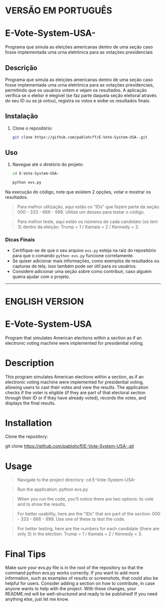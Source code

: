 # VERSÃO EM PORTUGUÊS 

# E-Vote-System-USA-
Programa que simula as eleições americanas dentro de uma seção caso fosse implementada uma urna eletrônica para as votações presidenciais

## Descrição
Programa que simula as eleições americanas dentro de uma seção caso fosse implementada uma urna eletrônica para as votações presidenciais, permitindo que os usuários votem e vejam os resultados. A aplicação verifica se o eleitor é elegível (se faz parte daquela seção eleitoral através do seu ID ou se já votou), registra os votos e exibe os resultados finais.

## Instalação
1. Clone o repositório:
   ```bash
   git clone https://github.com/pablohcff/E-Vote-System-USA-.git

## Uso
1. Navegue até o diretório do projeto:
   ```bash
   cd E-Vote-System-USA-

   python evs.py

Na execução do código, note que existem 2 opções, votar e mostrar os resultados. 

> Para melhor utilização, aqui estão os "IDs" que fazem parte da seção: 000 - 333 - 666 - 999.
 > Utilize um desses para testar o código.

> Para melhor teste, aqui estão os números de cada candidato (só tem 3) dentro da eleição: Trump = 1 / Kamala = 2 / Kennedy = 3.

### Dicas Finais
- Certifique-se de que o seu arquivo `evs.py` esteja na raiz do repositório para que o comando `python evs.py` funcione corretamente.
- Se quiser adicionar mais informações, como exemplos de resultados ou capturas de tela, isso também pode ser útil para os usuários.
- Considere adicionar uma seção sobre como contribuir, caso alguém queira ajudar com o projeto.


------------------------------------------------------------------------------

# ENGLISH VERSION

# E-Vote-System-USA
Program that simulates American elections within a section as if an electronic voting machine were implemented for presidential voting.

# Description
This program simulates American elections within a section, as if an electronic voting machine were implemented for presidential voting, allowing users to cast their votes and view the results. The application checks if the voter is eligible (if they are part of that electoral section through their ID or if they have already voted), records the votes, and displays the final results.

# Installation
Clone the repository:

git clone https://github.com/pablohcff/E-Vote-System-USA-.git

# Usage

> Navigate to the project directory:
   > cd E-Vote-System-USA-


> Run the application:
   > python evs.py


> When you run the code, you'll notice there are two options: to vote and to show the results.

> For better usability, here are the "IDs" that are part of the section: 000 - 333 - 666 - 999. Use one of these to test the code.

> For better testing, here are the numbers for each candidate (there are only 3) in the election: Trump = 1 / Kamala = 2 / Kennedy = 3.

# Final Tips

Make sure your evs.py file is in the root of the repository so that the command python evs.py works correctly.
If you want to add more information, such as examples of results or screenshots, that could also be helpful for users.
Consider adding a section on how to contribute, in case anyone wants to help with the project.
With these changes, your README.md will be well-structured and ready to be published! If you need anything else, just let me know.


